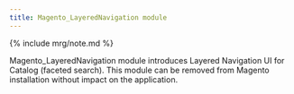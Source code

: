 ```yaml
---
title: Magento_LayeredNavigation module
---
```


{% include mrg/note.md %}

Magento_LayeredNavigation module introduces Layered Navigation UI for Catalog (faceted search).
This module can be removed from Magento installation without impact on the application.


